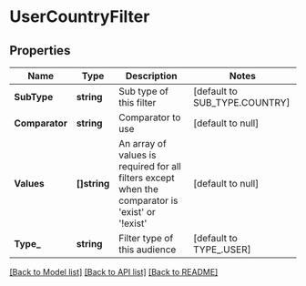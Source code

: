# UserCountryFilter

## Properties
Name | Type | Description | Notes
------------ | ------------- | ------------- | -------------
**SubType** | **string** | Sub type of this filter | [default to SUB_TYPE.COUNTRY]
**Comparator** | **string** | Comparator to use | [default to null]
**Values** | **[]string** | An array of values is required for all filters except when the comparator is &#x27;exist&#x27; or &#x27;!exist&#x27; | [default to null]
**Type_** | **string** | Filter type of this audience | [default to TYPE_.USER]

[[Back to Model list]](../README.md#documentation-for-models) [[Back to API list]](../README.md#documentation-for-api-endpoints) [[Back to README]](../README.md)

